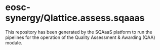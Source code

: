 <!--
SPDX-FileCopyrightText: Copyright contributors to the Software Quality Assurance as a Service (SQAaaS) project <sqaaas@ibergrid.eu>

SPDX-License-Identifier: GPL-3.0-only
-->

# eosc-synergy/Qlattice.assess.sqaaas
This repository has been generated by the SQAaaS platform to run the pipelines
for the operation of the
Quality Assessment & Awarding (QAA)
module.